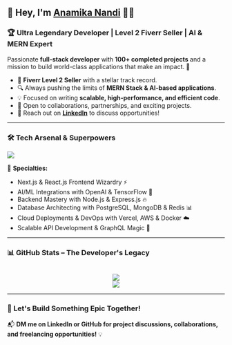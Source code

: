 ## 🚀 Hey, I'm [Anamika Nandi](https://github.com/anamika-nandi/) 👩‍💻

### 🏆 Ultra Legendary Developer | Level 2 Fiverr Seller | AI & MERN Expert  

Passionate **full-stack developer** with **100+ completed projects** and a mission to build world-class applications that make an impact. 🚀

- 🎯 **Fiverr Level 2 Seller** with a stellar track record.
- 🔍 Always pushing the limits of **MERN Stack & AI-based applications**.
- 💡 Focused on writing **scalable, high-performance, and efficient code**.
- 🤝 Open to collaborations, partnerships, and exciting projects.
- 📩 Reach out on **[LinkedIn](https://www.linkedin.com/in/anamika-nandi/)** to discuss opportunities!

---

### 🛠️ Tech Arsenal & Superpowers  

<p align="left">
  <img src="https://skillicons.dev/icons?i=js,ts,html,css,tailwind,react,nextjs,express,nodejs,mongodb,firebase,python,tensorflow,openai,git,github,vercel,linux,postgresql,docker,redis,graphql,aws" />
</p>

🚀 **Specialties:**
- Next.js & React.js Frontend Wizardry ⚡
- AI/ML Integrations with OpenAI & TensorFlow 🤖
- Backend Mastery with Node.js & Express.js 🔥
- Database Architecting with PostgreSQL, MongoDB & Redis 📊
- Cloud Deployments & DevOps with Vercel, AWS & Docker ☁️
- Scalable API Development & GraphQL Magic 🚀

---

### 📊 GitHub Stats – The Developer's Legacy  

<p align="center">

  <br />
  <img align="center" src="https://github-readme-streak-stats.herokuapp.com/?user=anamika-nandi&theme=github-dark" />
  <br />
  <img align="center" src="https://github-profile-summary-cards.vercel.app/api/cards/profile-details?username=anamika-nandi&theme=github_dark" />
</p>  

---

### 🚀 Let's Build Something Epic Together!  

📬 **DM me on LinkedIn or GitHub for project discussions, collaborations, and freelancing opportunities!** 💡
